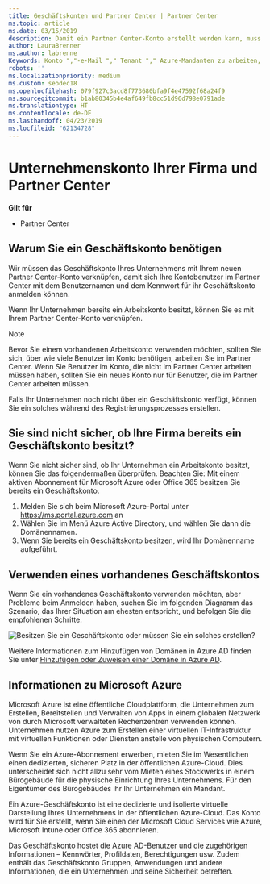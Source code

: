 ```yaml
---
title: Geschäftskonten und Partner Center | Partner Center
ms.topic: article
ms.date: 03/15/2019
description: Damit ein Partner Center-Konto erstellt werden kann, muss Ihr Unternehmen ein Geschäftskonto besitzen. Wenn Sie ein aktives Abonnement für Microsoft Azure- oder Office 365 haben, verfügen Sie bereits über ein Geschäftskonto ein.
author: LauraBrenner
ms.author: labrenne
Keywords: Konto ","-e-Mail "," Tenant "," Azure-Mandanten zu arbeiten, die Domänennamen-Konto zu erstellen
robots: ''
ms.localizationpriority: medium
ms.custom: seodec18
ms.openlocfilehash: 079f927c3acd8f773680bfa9f4e47592f68a24f9
ms.sourcegitcommit: b1ab80345b4e4af649fb8cc51d96d798e0791ade
ms.translationtype: HT
ms.contentlocale: de-DE
ms.lasthandoff: 04/23/2019
ms.locfileid: "62134728"
---
```

# <a name="your-company-work-account-and-partner-center"></a>Unternehmenskonto Ihrer Firma und Partner Center  

**Gilt für**

-  Partner Center

## <a name="why-you-need-a-work-account"></a>Warum Sie ein Geschäftskonto benötigen

Wir müssen das Geschäftskonto Ihres Unternehmens mit Ihrem neuen Partner Center-Konto verknüpfen, damit sich Ihre Kontobenutzer im Partner Center mit dem Benutzernamen und dem Kennwort für ihr Geschäftskonto anmelden können.

Wenn Ihr Unternehmen bereits ein Arbeitskonto besitzt, können Sie es mit Ihrem Partner Center-Konto verknüpfen. 

> [!NOTE]  
>  Bevor Sie einem vorhandenen Arbeitskonto verwenden möchten, sollten Sie sich, über wie viele Benutzer im Konto benötigen, arbeiten Sie im Partner Center. Wenn Sie Benutzer im Konto, die nicht im Partner Center arbeiten müssen haben, sollten Sie ein neues Konto nur für Benutzer, die im Partner Center arbeiten müssen.

Falls Ihr Unternehmen noch nicht über ein Geschäftskonto verfügt, können Sie ein solches während des Registrierungsprozesses erstellen. 

## <a name="not-sure-if-your-company-already-has-a-work-account"></a>Sie sind nicht sicher, ob Ihre Firma bereits ein Geschäftskonto besitzt?

Wenn Sie nicht sicher sind, ob Ihr Unternehmen ein Arbeitskonto besitzt, können Sie das folgendermaßen überprüfen. Beachten Sie: Mit einem aktiven Abonnement für Microsoft Azure oder Office 365 besitzen Sie bereits ein Geschäftskonto.
1.  Melden Sie sich beim Microsoft Azure-Portal unter https://ms.portal.azure.com an
2.  Wählen Sie im Menü Azure Active Directory, und wählen Sie dann die Domänennamen.
3.  Wenn Sie bereits ein Geschäftskonto besitzen, wird Ihr Domänenname aufgeführt.

## <a name="using-an-existing-work-account"></a>Verwenden eines vorhandenes Geschäftskontos

Wenn Sie ein vorhandenes Geschäftskonto verwenden möchten, aber Probleme beim Anmelden haben, suchen Sie im folgenden Diagramm das Szenario, das Ihrer Situation am ehesten entspricht, und befolgen Sie die empfohlenen Schritte. 

![Besitzen Sie ein Geschäftskonto oder müssen Sie ein solches erstellen?](images/onboardingAADFlow.png)

Weitere Informationen zum Hinzufügen von Domänen in Azure AD finden Sie unter [Hinzufügen oder Zuweisen einer Domäne in Azure AD](https://docs.microsoft.com/azure/active-directory/active-directory-add-domain).

## <a name="about-microsoft-azure"></a>Informationen zu Microsoft Azure

Microsoft Azure ist eine öffentliche Cloudplattform, die Unternehmen zum Erstellen, Bereitstellen und Verwalten von Apps in einem globalen Netzwerk von durch Microsoft verwalteten Rechenzentren verwenden können. Unternehmen nutzen Azure zum Erstellen einer virtuellen IT-Infrastruktur mit virtuellen Funktionen oder Diensten anstelle von physischen Computern. 

Wenn Sie ein Azure-Abonnement erwerben, mieten Sie im Wesentlichen einen dedizierten, sicheren Platz in der öffentlichen Azure-Cloud. Dies unterscheidet sich nicht allzu sehr vom Mieten eines Stockwerks in einem Bürogebäude für die physische Einrichtung Ihres Unternehmens. Für den Eigentümer des Bürogebäudes ihr Ihr Unternehmen ein Mandant. 

Ein Azure-Geschäftskonto ist eine dedizierte und isolierte virtuelle Darstellung Ihres Unternehmens in der öffentlichen Azure-Cloud. Das Konto wird für Sie erstellt, wenn Sie einen der Microsoft Cloud Services wie Azure, Microsoft Intune oder Office 365 abonnieren. 

Das Geschäftskonto hostet die Azure AD-Benutzer und die zugehörigen Informationen – Kennwörter, Profildaten, Berechtigungen usw. Zudem enthält das Geschäftskonto Gruppen, Anwendungen und andere Informationen, die ein Unternehmen und seine Sicherheit betreffen. 
